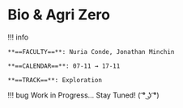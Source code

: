 # Bio & Agri Zero

!!! info 
    
    **==FACULTY==**: Nuria Conde, Jonathan Minchin

    **==CALENDAR==**: 07-11 → 17-11

    **==TRACK==**: Exploration

<div style="clear:both;"></div>

!!! bug 
    Work in Progress... Stay Tuned! ( ͡° ͜ʖ ͡°)
    